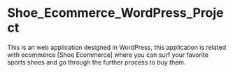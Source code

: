 # Shoe_Ecommerce_WordPress_Project
This is an web application designed in WordPress, this application is related with ecommerce [Shoe Ecommerce] where you can surf your favorite sports shoes and go through the further process to buy them.
